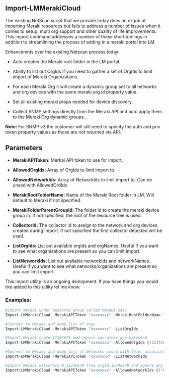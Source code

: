 ## Import-LMMerakiCloud

The existing NetScan script that we provide today does an ok job at importing Meraki resources but fails to address a number of issues when it comes to setup, multi org support and other quality of life improvements. This import command addresses a number of these shortcomings in addition to streamlining the process of adding in a meraki portal into LM.

Enhancemnts over the existing Netscan process today:

- Auto creates the Meraki root folder in the LM portal.

- Ability to list out OrgIds if you need to gather a set of OrgIds to limit import of Meraki Organizations.

- For each Meraki Org it will create a dynamic group set to all networks and org devices with the same meraki.org.id property value.

- Set all existing meraki props needed for device discovery.

- Collect SNMP settings directly from the Meraki API and auto apply them to the Meraki Org dynamic groups.

**Note:** For SNMP v3 the customer will still need to specify the auth and priv token property values as those are not returned via API.

## Parameters

- **MerakiAPIToken:** Merkai API token to use for import.

- **AllowedOrgIds:** Array of OrgIds to limit import to.

- **AllowedNetworkIds:** Array of NetworkIds to limit import to. Can be unsed with AllowedOrdIds

- **MerakiRootFolderName:** Name of the Meraki Root folder in LM. Will default to Meraki if not specified.

- **MerakiFolderParentGroupId:** The folder id to create the meraki device group in. If not specified, the root of the resource tree is used.

- **CollectorId:** The collector id to assign to the network and org devices created during import. If not specified the first collector detected will be used.

- **ListOrgIds:** List out available orgIds and orgNames. Useful if you want to see what organizations are present so you can limit import.

- **ListNetworkIds:** List out available networkIds and networkNames. Useful if you want to see what networks/organizations are present so you can limit import.

This import utility is an ongoing devlopment. If you have things you would like added to this utility let me know.

### Examples:

```powershell
#Import meraki under resource group called Meraki SaaS
Import-LMMerakiCloud -MerakiAPIToken "xxxxxxxx" -MerakiRootFolderName "Meraki SaaS"

#Connect to Meraki and dump list of Orgs
Import-LMMerakiCloud -MerakiAPIToken "xxxxxxxx" -ListOrgIds

#Import Meraki orgId 12345678 and ignore any other org detected
Import-LMMerakiCloud -MerakiAPIToken "xxxxxxxx" -AllowedOrgIds @(12345678)

#Connect to Meraki and dump list of Networks along with thier associated Org
Import-LMMerakiCloud -MerakiAPIToken "xxxxxxxx" -ListNetworkIds

#Import Meraki networkId N_12345678 from orgId 12345678 and ignore any other networks detected
Import-LMMerakiCloud -MerakiAPIToken "xxxxxxxx" -AllowedNetworkIds @("N_12345678") -AllowedOrgIds @(12345678)
```

